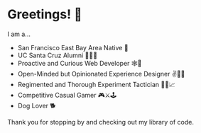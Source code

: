 # Greetings! 🖖
I am a...
- San Francisco East Bay Area Native 🌉
- UC Santa Cruz Alumni 🐌➖🐚
- Proactive and Curious Web Developer 🕸️🔧
- Open-Minded but Opinionated Experience Designer ✌️💁‍♂️
- Regimented and Thorough Experiment Tactician 👨‍🔬📈
- Competitive Casual Gamer 🎮⚔️🕹️
- Dog Lover 🐕

Thank you for stopping by and checking out my library of code.
